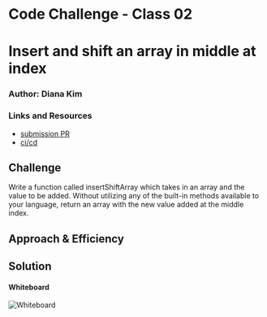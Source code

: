 # Code Challenge - Class 02

# Insert and shift an array in middle at index

### Author: Diana Kim

### Links and Resources

- [submission PR](http://xyz.com)
- [ci/cd](https://github.com/dianakim/data-structures-and-algorithms/actions)

## Challenge
Write a function called insertShiftArray which takes in an array and the value to be added. Without utilizing any of the built-in methods available to your language, return an array with the new value added at the middle index.

## Approach & Efficiency
<!-- What approach did you take? Why? What is the Big O space/time for this approach? -->

## Solution
<!-- Embedded whiteboard image -->

#### Whiteboard
![Whiteboard](whiteboard.png)
